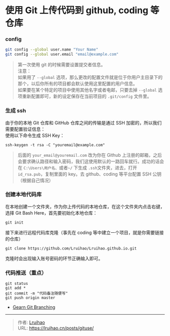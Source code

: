 # 使用 Git 上传代码到 github, coding 等仓库


### config
```bash
git config --global user.name "Your Name"
git config --global user.email "email@example.com"
```
> 第一次使用 git 的时候需要设置提交者信息。  
注意：  
如果用了 `--global` 选项，那么更改的配置文件就是位于你用户主目录下的那个，以后你所有的项目都会默认使用这里配置的用户信息。  
如果要在某个特定的项目中使用其他名字或者电邮，只要去掉 `--global` 选项重新配置即可，新的设定保存在当前项目的 `.git/config` 文件里。

### 生成 ssh
由于你的本地 Git 仓库和 GitHub 仓库之间的传输是通过 SSH 加密的，所以我们需要配置验证信息：  
使用以下命令生成 SSH Key：
```
ssh-keygen -t rsa -C "youremail@example.com"
```
> 后面的 `your_email@youremail.com` 改为你在 Github 上注册的邮箱，之后会要求确认路径和输入密码，我们这使用默认的一路回车就行。成功的话会在 `C:\Users\用户名、`或者`~/` 下生成 `.ssh`文件夹，进去，打开 `id_rsa.pub`，复制里面的 key。去 github、coding 等平台配置 SSH 公钥（根据自己情况）

### 创建本地代码库

在本地创建一个文件夹，作为你上传代码的本地仓库，在这个文件夹内点击右键，选择 Git Bash Here，首先要初始化本地仓库：
```
git init
```
接下来进行远程代码库克隆（事先在 coding 等中建立一个项目，就是你需要链接的仓库）
```
git clone https://github.com/Lruihao/Lruihao.github.io.git
```
克隆时会出现输入账号密码的环节正确输入即可。

### 代码推送（重点）

```
git status
git add *
git commit -m "代码备注随便写"
git push origin master
```

* [Gearn Git Branching](https://learngitbranching.js.org/)

---

> 作者: [Lruihao](https://github.com/Lruihao)  
> URL: https://lruihao.cn/posts/gituse/  

